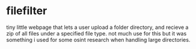 # filefilter

tiny little webpage that lets a user upload a folder directory, and recieve a zip of all files under a specified file type. not much use for this but it was something i used for some osint research when handling large directories.
